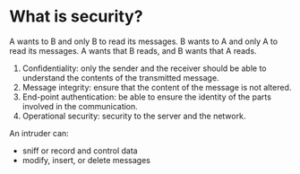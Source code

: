 # What is security?
A wants to B and only B to read its messages.
B wants to A and only A to read its messages.
A wants that B reads, and B wants that A reads.

1. Confidentiality: only the sender and the receiver should be able to understand the contents of the transmitted message.
2. Message integrity: ensure that the content of the message is not altered.
3. End-point authentication: be able to ensure the identity of the parts involved in the communication.
4. Operational security: security to the server and the network.

An intruder can:
- sniff or record and control data
- modify, insert, or delete messages